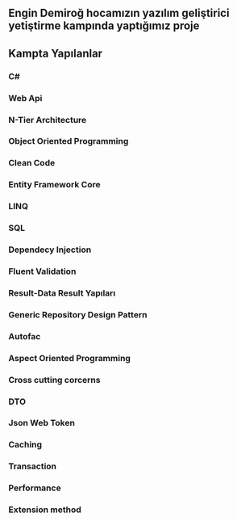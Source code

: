 ## Engin Demiroğ hocamızın yazılım geliştirici yetiştirme kampında yaptığımız proje
## Kampta Yapılanlar
### C#
### Web Api
### N-Tier Architecture
### Object Oriented Programming
### Clean Code
### Entity Framework Core
### LINQ
### SQL
### Dependecy Injection
### Fluent Validation
### Result-Data Result Yapıları
### Generic Repository Design Pattern
### Autofac
### Aspect Oriented Programming
### Cross cutting corcerns
### DTO
### Json Web Token
### Caching
### Transaction
### Performance
### Extension method
